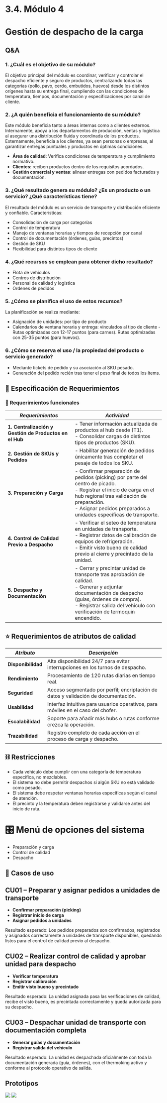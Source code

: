 # 3.4. Módulo 4

# Gestión de despacho de la carga

## Q&A

### 1. ¿Cuál es el objetivo de su módulo?

 
 El objetivo principal del módulo es coordinar, verificar y controlar el despacho eficiente y seguro de productos, centralizando todas las categorías (pollo, pavo, cerdo, embutidos, huevos) desde los distintos orígenes hasta su entrega final, cumpliendo con las condiciones de temperatura, tiempos, documentación y especificaciones por canal de cliente.

### 2. ¿A quién beneficia el funcionamiento de su módulo?

 Este módulo beneficia tanto a áreas internas como a clientes externos. Internamente, apoya a los departamentos de producción, ventas y logística al asegurar una distribución fluida y coordinada de los productos. Externamente, beneficia a los clientes, ya sean personas o empresas, al garantizar entregas puntuales y productos en óptimas condiciones.
 - **Área de calidad**:  Verifica condiciones de temperatura y cumplimiento normativo.
 - **Clientes**: reciben productos dentro de los requisitos acordados.
 - **Gestión comercial y ventas**: alinear entregas con pedidos facturados y documentación.

### 3. ¿Qué resultado genera su módulo? ¿Es un producto o un servicio? ¿Qué características tiene?

 El resultado del módulo es un servicio de transporte y distribución eficiente y confiable. 
 Características:
 - Consolidación de carga por categorías 
 - Control de temperatura
 - Manejo de ventanas horarias y tiempos de recepción por canal
 - Control de documentación (órdenes, guías, precintos)
 - Gestión de SKU 
 - Flexibilidad para distintos tipos de cliente


### 4. ¿Qué recursos se emplean para obtener dicho resultado?

 - Flota de vehículos
 - Centros de distribución
 - Personal de calidad y logística
 - Ordenes de pedidos

### 5. ¿Cómo se planifica el uso de estos recursos?
 
 La planificación se realiza mediante:
 - Asignación de unidades: por tipo de producto
 - Calendarios de ventana horaria y entrega: vinculados al tipo de cliente
 -Rutas optimizadas con 12-17 puntos (para carnes).
 Rutas optimizadas con 25-35 puntos (para huevos).
 
### 6. ¿Cómo se reserva el uso / la propiedad del producto o servicio generado?

 - Mediante tickets de pedido y su asociación al SKU pesado.
 - Generación del pedido recién tras tener el peso final de todos los ítems.

## 📐 Especificación de Requerimientos
### 🔧 Requerimientos funcionales

| *Requerimientos*                                    | *Actividad*                                                                 |
|------------------------------------------------|-------------------------------------------------------------------------------|
| **1. Centralización y Gestión de Productos en el Hub** | - Tener información actualizada de productos al hub desde (T1).<br>- Consolidar cargas de distintos tipos de productos (SKU). |
| **2. Gestión de SKUs y Pedidos**               | - Habilitar generación de pedidos únicamente tras completar el pesaje de todos los SKU. |
| **3. Preparación y Carga**                     | - Confirmar preparación de pedidos (picking) por parte del centro de picado.<br>- Registrar el inicio de carga en el hub regional tras validación de preparación.<br>- Asignar pedidos preparados a unidades específicas de transporte. |
| **4. Control de Calidad Previo a Despacho**    | - Verificar el seteo de temperatura en unidades de transporte.<br>- Registrar datos de calibración de equipos de refrigeración.<br>- Emitir visto bueno de calidad previo al cierre y precintado de la unidad. |
| **5. Despacho y Documentación**                | - Cerrar y precintar unidad de transporte tras aprobación de calidad.<br>- Generar y adjuntar documentación de despacho (guías, órdenes de compra).<br>- Registrar salida del vehículo con verificación de termoquin encendido. |


## ⭐ Requerimientos de atributos de calidad

| *Atributo*         | *Descripción*                                                                               |
|--------------------|---------------------------------------------------------------------------------------------|
| **Disponibilidad** | Alta disponibilidad 24/7 para evitar interrupciones en los turnos de despacho.              |
| **Rendimiento**    | Procesamiento de 120 rutas diarias en tiempo real.                                          |
| **Seguridad**      | Acceso segmentado por perfil; encriptación de datos y validación de documentación.          |
| **Usabilidad**     | Interfaz intuitiva para usuarios operativos, para móviles en el caso del chofer.            |
| **Escalabilidad**  | Soporte para añadir más hubs o rutas conforme crezca la operación.                          |
| **Trazabilidad**   | Registro completo de cada acción en el proceso de carga y despacho.                         |

## ⛓️ Restricciones
- Cada vehículo debe cumplir con una categoría de temperatura específica, no mezclables.
- El sistema no debe permitir despachos si algún SKU no está validado como pesado.
- El sistema debe respetar ventanas horarias específicas según el canal de atención.
- El precinto y la temperatura deben registrarse y validarse antes del inicio de ruta.

# 🎛️ Menú de opciones del sistema 

- Preparación y carga
- Control de calidad
- Despacho

## 📄 Casos de uso 

## CU01 – Preparar y asignar pedidos a unidades de transporte
- **Confirmar preparación (picking)**
- **Registrar inicio de carga**
- **Asignar pedidos a unidades**

Resultado esperado:
Los pedidos preparados son confirmados, registrados y asignados correctamente a unidades de transporte disponibles, quedando listos para el control de calidad previo al despacho.


## CU02 – Realizar control de calidad y aprobar unidad para despacho
- **Verificar temperatura**
- **Registrar calibración**
- **Emitir visto bueno y precintado**

Resultado esperado:
La unidad asignada pasa las verificaciones de calidad, recibe el visto bueno, es precintada correctamente y queda autorizada para su despacho.


## CU03 – Despachar unidad de transporte con documentación completa
- **Generar guías y documentación**
- **Registrar salida del vehículo**

Resultado esperado:
La unidad es despachada oficialmente con toda la documentación generada (guía, órdenes), con el thermoking activo y conforme al protocolo operativo de salida.

## Prototipos

<img src="Carga.png" />
<img src="Calidad del vehiculo.png" />

